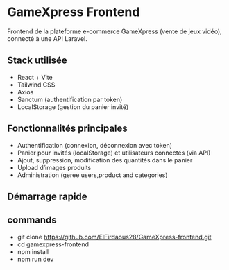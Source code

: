 # GameXpress Frontend

Frontend de la plateforme e-commerce GameXpress (vente de jeux vidéo), connecté à une API Laravel.

## Stack utilisée

- React + Vite
- Tailwind CSS
- Axios
- Sanctum (authentification par token)
- LocalStorage (gestion du panier invité)

## Fonctionnalités principales

- Authentification (connexion, déconnexion avec token)
- Panier pour invités (localStorage) et utilisateurs connectés (via API)
- Ajout, suppression, modification des quantités dans le panier
- Upload d’images produits
- Administration (geree users,product and categories)

## Démarrage rapide

## commands
- git clone https://github.com/ElFirdaous28/GameXpress-frontend.git
- cd gamexpress-frontend
- npm install
- npm run dev

